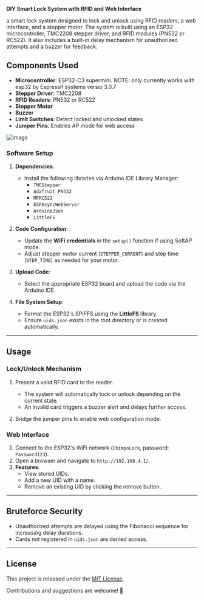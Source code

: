**DIY Smart Lock System with RFID and Web Interface**

a smart lock system designed to lock and unlock using RFID readers, a web interface, and a stepper motor. The system is built using an ESP32 microcontroller, TMC2208 stepper driver, and RFID modules (PN532 or RC522). It also includes a built-in delay mechanism for unauthorized attempts and a buzzer for feedback.

## Components Used

- **Microcontroller**: ESP32-C3 supermini. NOTE: only currently works with esp32 by Espressif systems versio 3.0.7 
- **Stepper Driver**: TMC2208
- **RFID Readers**: PN532 or RC522
- **Stepper Motor**
- **Buzzer**
- **Limit Switches**: Detect locked and unlocked states
- **Jumper Pins**: Enables AP mode for web access

![image](https://github.com/user-attachments/assets/a6cc4600-7b9b-492e-b48b-83efec29ab52)


### Software Setup

1. **Dependencies**:
   - Install the following libraries via Arduino IDE Library Manager:
     - `TMCStepper`
     - `Adafruit_PN532`
     - `MFRC522`
     - `ESPAsyncWebServer`
     - `ArduinoJson`
     - `LittleFS`

2. **Code Configuration**:
   - Update the **WiFi credentials** in the `setup()` function if using SoftAP mode.
   - Adjust stepper motor current (`STEPPER_CURRENT`) and step time (`STEP_TIME`) as needed for your motor.

3. **Upload Code**:
   - Select the appropriate ESP32 board and upload the code via the Arduino IDE.

4. **File System Setup**:
   - Format the ESP32's SPIFFS using the **LittleFS** library.
   - Ensure `uids.json` exists in the root directory or is created automatically.

---

## Usage

### Lock/Unlock Mechanism

1. Present a valid RFID card to the reader.
   - The system will automatically lock or unlock depending on the current state.
   - An invalid card triggers a buzzer alert and delays further access.

2. Bridge the jumper pins to enable web configuration mode.

### Web Interface

1. Connect to the ESP32's WiFi network (`ChimpoLock`, password: `Password123`).
2. Open a browser and navigate to `http://192.168.4.1/`.
3. **Features**:
   - View stored UIDs.
   - Add a new UID with a name.
   - Remove an existing UID by clicking the remove button.

---

## Bruteforce Security

- Unauthorized attempts are delayed using the Fibonacci sequence for increasing delay durations.
- Cards not registered in `uids.json` are denied access.

---

## License

This project is released under the [MIT License](LICENSE). 

Contributions and suggestions are welcome! 🎉
